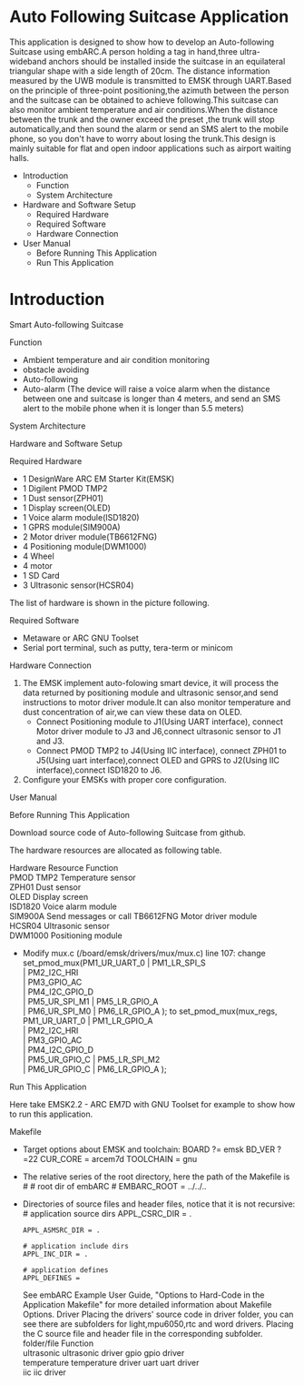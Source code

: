 # Auto Following Suitcase Application
This application is designed to show how to develop an Auto-following Suitcase using embARC.A person holding a tag in hand,three ultra-wideband anchors should be installed inside the suitcase in an equilateral triangular shape with a side length of 20cm. The distance information measured by the UWB module is transmitted to EMSK through UART.Based on the principle of three-point positioning,the azimuth between the person and the suitcase can be obtained to achieve following.This suitcase can also monitor ambient temperature and air conditions.When the distance between the trunk and the owner exceed the preset ,the trunk will stop automatically,and then sound the alarm or send an SMS alert to the mobile phone, so you don't have to worry about losing the trunk.This design is mainly suitable for flat and open indoor applications such as airport waiting halls.
- Introduction
  - Function
  - System Architecture
- Hardware and Software Setup
  - Required Hardware
  - Required Software
  - Hardware Connection
- User Manual
  - Before Running This Application
  - Run This Application
# Introduction
Smart Auto-following Suitcase

Function

- Ambient temperature and air condition monitoring
- obstacle avoiding
- Auto-following
- Auto-alarm  (The device will raise a voice alarm when the distance between one and suitcase is longer than 4 meters, and send an SMS alert to the mobile phone when it is longer than 5.5 meters)

System Architecture



Hardware and Software Setup

Required Hardware

- 1 DesignWare ARC EM Starter Kit(EMSK)
- 1 Digilent PMOD TMP2
- 1 Dust sensor(ZPH01)
- 1 Display screen(OLED)
- 1 Voice alarm module(ISD1820)
- 1 GPRS module(SIM900A)
- 2 Motor driver module(TB6612FNG)
- 4 Positioning module(DWM1000)
- 4 Wheel
- 4 motor
- 1 SD Card
- 3 Ultrasonic sensor(HCSR04)

The list of hardware is shown in the picture following. 



Required Software

- Metaware or ARC GNU Toolset
- Serial port terminal, such as putty, tera-term or minicom

Hardware Connection

1. The EMSK implement auto-folowing smart device, it will process the data returned by positioning module and ultrasonic sensor,and send instructions to motor driver module.It can also monitor temperature and dust concentration of air,we can view these data on OLED. 
   - Connect Positioning module to J1(Using UART interface), connect Motor driver module to J3 and J6,connect ultrasonic sensor to J1 and J3.
   - Connect PMOD TMP2 to J4(Using IIC interface), connect ZPH01 to J5(Using uart interface),connect OLED and GPRS to J2(Using IIC interface),connect ISD1820 to J6.
2. Configure your EMSKs with proper core configuration.

User Manual

Before Running This Application

Download source code of Auto-following Suitcase from github.

The hardware resources are allocated as following table.

  Hardware Resource	Function             
  PMOD TMP2        	Temperature sensor   
  ZPH01            	Dust sensor          
  OLED             	Display screen       
  ISD1820          	Voice alarm module   
  SIM900A          	Send messages or call
  TB6612FNG        	Motor driver module  
  HCSR04           	Ultrasonic sensor    
  DWM1000          	Positioning module   

- Modify mux.c (/board/emsk/drivers/mux/mux.c)
      line 107: change 
      	set_pmod_mux(PM1_UR_UART_0 | PM1_LR_SPI_S	\
      				| PM2_I2C_HRI		\
      				| PM3_GPIO_AC		\
      				| PM4_I2C_GPIO_D	\
      				| PM5_UR_SPI_M1 | PM5_LR_GPIO_A	\
      				| PM6_UR_SPI_M0 | PM6_LR_GPIO_A );
       to 
      	set_pmod_mux(mux_regs, PM1_UR_UART_0 | PM1_LR_GPIO_A	\
      				| PM2_I2C_HRI			\
      				| PM3_GPIO_AC			\
      				| PM4_I2C_GPIO_D		\
      				| PM5_UR_GPIO_C | PM5_LR_SPI_M2	\
      				| PM6_UR_GPIO_C | PM6_LR_GPIO_A );

Run This Application

Here take EMSK2.2 - ARC EM7D with GNU Toolset for example to show how to run this application.

Makefile

- Target options about EMSK and toolchain: 
      BOARD ?= emsk
      BD_VER ?=22
      CUR_CORE = arcem7d
      TOOLCHAIN = gnu
- The relative series of the root directory, here the path of the Makefile is  
        #
        # root dir of embARC
        #
        EMBARC_ROOT = ../../..
- Directories of source files and header files, notice that it is not recursive: 
      # application source dirs
      APPL_CSRC_DIR = .
      
      APPL_ASMSRC_DIR = .
      
      # application include dirs
      APPL_INC_DIR = .
      
      # application defines
      APPL_DEFINES =
  See embARC Example User Guide, "Options to Hard-Code in the Application Makefile" for more detailed information about Makefile Options. 
  Driver
  Placing the drivers' source code in driver folder, you can see there are subfolders for light,mpu6050,rtc and word drivers. Placing the C source file and header file in the corresponding subfolder.
    folder/file	Function          
    ultrasonic 	ultrasonic driver 
    gpio       	gpio driver       
    temperature	temperature driver
    uart       	uart driver       
    iic        	iic driver        
  

